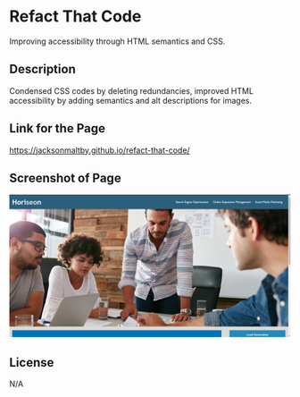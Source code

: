 # Refact That Code

Improving accessibility through HTML semantics and CSS.

## Description

Condensed CSS codes by deleting redundancies, improved HTML accessibility by adding semantics and alt descriptions for images.

## Link for the Page

https://jacksonmaltby.github.io/refact-that-code/

## Screenshot of Page

![Horiseon](./assets/images/2022-12-19.png)

## License

N/A